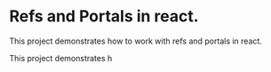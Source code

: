# Refs and Portals in react.
This project demonstrates how to work with refs and portals in react.

This project demonstrates h